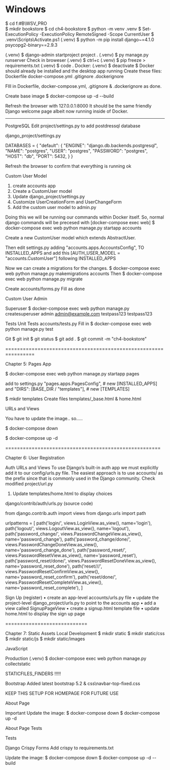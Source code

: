 # Windows

$ cd f:\#B\WSV_PRO\
$ mkdir bookstore
$ cd ch4-bookstore
$ python -m venv .venv
$ Set-ExecutionPolicy -ExecutionPolicy RemoteSigned -Scope CurrentUser
$ .venv\Scripts\Activate.ps1
(.venv) $ python -m pip install django~=4.1.0 psycopg2-binary==2.9.3

(.venv) $ django-admin startproject project .
(.venv) $ py manage.py runserver
Check in broweser
(.venv) $ ctrl+c
(.venv) $ pip freeze > requirements.txt
(.venv) $ code .
Docker:
(.venv) $ deactivate
$
Docker should already be installed and the desktop app running
Create these files:
Dockerfile
docker-compose.yml
.gitignore
.dockerignore

FIll in Dockerfile, docker-compose.yml, .gitignore & .dockerignore as done.

Create base image
$ docker-compose up -d --build

Refresh the browser with 127.0.0.1:8000
It should be the same friendly Django welcome page albeit now running inside of Docker.

---

PostgreSQL
Edit project/settings.py to add postdressql database

django_project/settings.py

DATABASES = {
"default": {
"ENGINE": "django.db.backends.postgresql",
"NAME": "postgres",
"USER": "postgres",
"PASSWORD": "postgres",
"HOST": "db",
"PORT": 5432,
}
}

Refresh the browser to confirm that everything is running ok

Custom User Model

1. create accounts app
2. Create a CustomUser model
3. Update django_project/settings.py
4. Customize UserCreationForm and UserChangeForm
5. Add the custom user model to admin.py

Doing this we will be running our commands within Docker itself.
So, normal django commands will be precesed with [docker-compose exec web]
$ docker-compose exec web python manage.py startapp accounts

Create a new CustomUser model which extends AbstractUser.

Then edit settings.py adding "accounts.apps.AccountsConfig", TO INSTALLED_APPS
and add this [AUTH_USER_MODEL = "accounts.CustomUser"] following INSTALLED_APPS

Now we can create a migrations for the changes.
$ docker-compose exec web python manage.py makemigrations accounts
Then
$ docker-compose exec web python manage.py migrate

Create accounts/forms.py
Fill as done

Custom User Admin

Superuser
$ docker-compose exec web python manage.py createsuperuser
admin
admin@example.com
testpass123
testpass123

Tests
Unit Tests
accounts/tests.py Fill in
$ docker-compose exec web python manage.py test

Git
$ git init
$ git status
$ git add .
$ git commit -m "ch4-bookstore"

================================================================

Chapter 5: Pages App

$ docker-compose exec web python manage.py startapp pages

add to settings.py
"pages.apps.PagesConfig", # new [INSTALLED_APPS]
and
"DIRS": [BASE_DIR / "templates"], # new [TEMPLATES]

$ mkdir templates
Create files templates/\_base.html & home.html

URLs and Views

You have to update the image.. so.....

$ docker-compose down

$ docker-compose up -d

=====================================================

Chapter 6: User Registration

Auth URLs and Views
To use Django’s built-in auth app we must explicitly add it to our config/urls.py file. The easiest
approach is to use accounts/ as the prefix since that is commonly used in the Django community.
Check modified project/url.py

1. Update templates/home.html to display choices

django/contrib/auth/urls.py (source code)

from django.contrib.auth import views
from django.urls import path

urlpatterns = [
path('login/', views.LoginView.as_view(), name='login'),
path('logout/', views.LogoutView.as_view(), name='logout'),
path('password_change/', views.PasswordChangeView.as_view(),
name='password_change'),
path('password_change/done/', views.PasswordChangeDoneView.as_view(),
name='password_change_done'),
path('password_reset/', views.PasswordResetView.as_view(),
name='password_reset'),
path('password_reset/done/', views.PasswordResetDoneView.as_view(),
name='password_reset_done'),
path('reset/<uidb64>/<token>/', views.PasswordResetConfirmView.as_view(),
name='password_reset_confirm'),
path('reset/done/', views.PasswordResetCompleteView.as_view(),
name='password_reset_complete'),
]

Sign Up (register)
• create an app-level accounts/urls.py file
• update the project-level django_project/urls.py to point to the accounts app
• add a view called SignupPageView
• create a signup.html template file
• update home.html to display the sign up page

============================

Chapter 7: Static Assets
Local Development
$ mkdir static
$ mkdir static/css
$ mkdir static/js
$ mkdir static/images

JavaScript

Production
(.venv) $ docker-compose exec web python manage.py collectstatic

STATICFILES_FINDERS !!!!!

Bootstrap
Added latest bootstrap 5.2 & css\navbar-top-fixed.css

KEEP THIS SETUP FOR HOMEPAGE FOR FUTURE USE

About Page

Important
Update the image:
$ docker-compose down
$ docker-compose up -d

About Page Tests

Tests

Django Crispy Forms
Add crispy to requirements.txt

Update the image:
$ docker-compose down
$ docker-compose up -d --build

